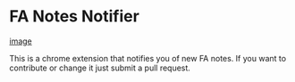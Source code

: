 # FA Notes Notifier

[image](https://image.ibb.co/gc26RF/Screen_Shot1.png)

This is a chrome extension that notifies you of new FA notes. If you want to contribute or change it just submit a pull request.
